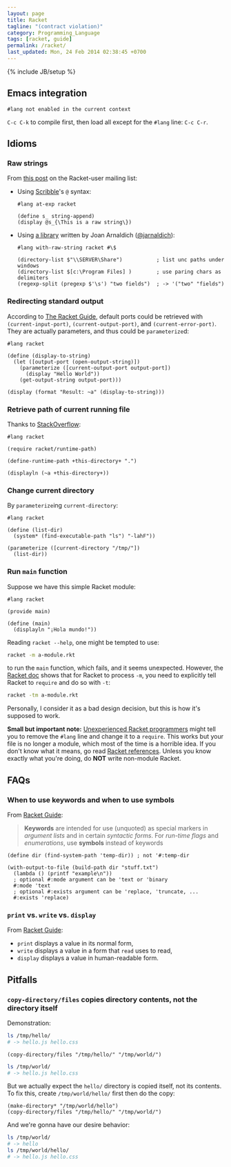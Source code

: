 ```yaml
---
layout: page
title: Racket
tagline: "(contract violation)"
category: Programming_Language
tags: [racket, guide]
permalink: /racket/
last_updated: Mon, 24 Feb 2014 02:38:45 +0700
---
```

{% include JB/setup %}

## Emacs integration

`#lang not enabled in the current context`

`C-c C-k` to compile first, then load all except for the `#lang` line: `C-c
C-r`.

## Idioms

### Raw strings

From
[this post](https://groups.google.com/forum/#!topic/racket-users/4h0RHjvuzYk)
on the Racket-user mailing list:

* Using [Scribble](http://docs.racket-lang.org/scribble/)'s `@` syntax:

  ```racket
  #lang at-exp racket

  (define s_ string-append)
  (display @s_{\This is a raw string\})
  ```

* Using [a library](https://github.com/jarnaldich/with-raw-string) written by
  Joan Arnaldich ([@jarnaldich](https://github.com/jarnaldich)):

  ```racket
  #lang with-raw-string racket #\$

  (directory-list $"\\SERVER\Share")           ; list unc paths under windows
  (directory-list $[c:\Program Files] )        ; use paring chars as delimiters
  (regexp-split (pregexp $'\s') "two fields")  ; -> '("two" "fields")
  ```

### Redirecting standard output

According to
[The Racket Guide](http://docs.racket-lang.org/guide/default-ports.html),
default ports could be retrieved with `(current-input-port)`,
`(current-output-port)`, and `(current-error-port)`.  They are actually
parameters, and thus could be `parameterize`d:

```racket
#lang racket

(define (display-to-string)
  (let ([output-port (open-output-string)])
    (parameterize ([current-output-port output-port])
      (display "Hello World"))
    (get-output-string output-port)))

(display (format "Result: ~a" (display-to-string)))
```

### Retrieve path of current running file ###

Thanks to
[StackOverflow](http://stackoverflow.com/questions/16842811/racket-how-to-retrieve-the-path-of-the-running-file):

```racket
#lang racket

(require racket/runtime-path)

(define-runtime-path +this-directory+ ".")

(displayln (~a +this-directory+))
```

### Change current directory ###

By `parameterize`ing `current-directory`:

```racket
#lang racket

(define (list-dir)
  (system* (find-executable-path "ls") "-lahF"))

(parameterize ([current-directory "/tmp/"])
  (list-dir))
```

### Run `main` function ###

Suppose we have this simple Racket module:

```racket
#lang racket

(provide main)

(define (main)
  (displayln "¡Hola mundo!"))
```

Reading `racket --help`, one might be tempted to use:

```sh
racket -m a-module.rkt
```

to run the `main` function, which fails, and it seems unexpected.  However,
the [Racket doc](http://docs.racket-lang.org/guide/racket.html) shows that for
Racket to process `-m`, you need to explicitly tell Racket to `require` and do
so with `-t`:

```sh
racket -tm a-module.rkt
```

Personally, I consider it as a bad design decision, but this is how it's
supposed to work.

**Small but important note:**
[Unexperienced Racket programmers](http://stackoverflow.com/questions/6380327/how-do-you-load-a-file-into-racket-via-command-line)
might tell you to remove the `#lang` line and change it to a `require`.  This
works but your file is no longer a module, which most of the time is a
horrible idea.  If you don't know what it means, go read
[Racket references](http://docs.racket-lang.org/reference/module.html).
Unless you know exactly what you're doing, do **NOT** write non-module Racket.

## FAQs ##

### When to use keywords and when to use symbols ###

From [Racket Guide](http://docs.racket-lang.org/guide/keywords.html):

> **Keywords** are intended for use (unquoted) as special markers in *argument
> lists* and in certain *syntactic forms*. For *run-time flags* and
> *enumerations*, use **symbols** instead of keywords

```racket
(define dir (find-system-path 'temp-dir)) ; not '#:temp-dir

(with-output-to-file (build-path dir "stuff.txt")
  (lambda () (printf "example\n"))
  ; optional #:mode argument can be 'text or 'binary
  #:mode 'text
  ; optional #:exists argument can be 'replace, 'truncate, ...
  #:exists 'replace)
```

### `print` vs. `write` vs. `display`

From [Racket Guide](http://docs.racket-lang.org/guide/read-write.html):

* `print` displays a value in its normal form,
* `write` displays a value in a form that `read` uses to read,
* `display` displays a value in human-readable form.

## Pitfalls ##

### `copy-directory/files` copies directory contents, not the directory itself ###

Demonstration:

```sh
ls /tmp/hello/
# -> hello.js hello.css
```

```racket
(copy-directory/files "/tmp/hello/" "/tmp/world/")
```

```sh
ls /tmp/world/
# -> hello.js hello.css
```

But we actually expect the `hello/` directory is copied itself, not its
contents.  To fix this, create `/tmp/world/hello/` first then do the copy:

```racket
(make-directory* "/tmp/world/hello")
(copy-directory/files "/tmp/hello/" "/tmp/world/")
```

And we're gonna have our desire behavior:

```sh
ls /tmp/world/
# -> hello
ls /tmp/world/hello/
# -> hello.js hello.css
```
